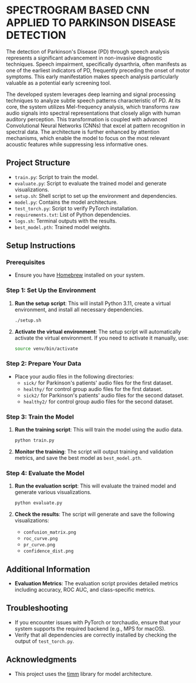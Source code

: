 # SPECTROGRAM BASED CNN APPLIED TO PARKINSON DISEASE DETECTION 

The detection of Parkinson's Disease (PD) through speech analysis represents a significant advancement in non-invasive diagnostic techniques. Speech impairment, specifically dysarthria, often manifests as one of the earliest indicators of PD, frequently preceding the onset of motor symptoms. This early manifestation makes speech analysis particularly valuable as a potential early screening tool.

The developed system leverages deep learning and signal processing techniques to analyze subtle speech patterns characteristic of PD. At its core, the system utilizes Mel-frequency analysis, which transforms raw audio signals into spectral representations that closely align with human auditory perception. This transformation is coupled with advanced Convolutional Neural Networks (CNNs) that excel at pattern recognition in spectral data. The architecture is further enhanced by attention mechanisms, which enable the model to focus on the most relevant acoustic features while suppressing less informative ones.

## Project Structure

- `train.py`: Script to train the model.
- `evaluate.py`: Script to evaluate the trained model and generate visualizations.
- `setup.sh`: Shell script to set up the environment and dependencies.
- `model.py`: Contains the model architecture.
- `test_torch.py`: Script to verify PyTorch installation.
- `requirements.txt`: List of Python dependencies.
- `logs.sh`: Terminal outputs with the results.
- `best_model.pth`: Trained model weights.

## Setup Instructions

### Prerequisites

- Ensure you have [Homebrew](https://brew.sh/) installed on your system.

### Step 1: Set Up the Environment

1. **Run the setup script**: This will install Python 3.11, create a virtual environment, and install all necessary dependencies.
   ```bash
   ./setup.sh
   ```

2. **Activate the virtual environment**: The setup script will automatically activate the virtual environment. If you need to activate it manually, use:
   ```bash
   source venv/bin/activate
   ```

### Step 2: Prepare Your Data

- Place your audio files in the following directories:
  - `sick/` for Parkinson's patients' audio files for the first dataset.
  - `healthy/` for control group audio files for the first dataset.
  - `sick2/` for Parkinson's patients' audio files for the second dataset.
  - `healthy2/` for control group audio files for the second dataset.

### Step 3: Train the Model

1. **Run the training script**: This will train the model using the audio data.
   ```bash
   python train.py
   ```

2. **Monitor the training**: The script will output training and validation metrics, and save the best model as `best_model.pth`.

### Step 4: Evaluate the Model

1. **Run the evaluation script**: This will evaluate the trained model and generate various visualizations.
   ```bash
   python evaluate.py
   ```

2. **Check the results**: The script will generate and save the following visualizations:
   - `confusion_matrix.png`
   - `roc_curve.png`
   - `pr_curve.png`
   - `confidence_dist.png`

## Additional Information

- **Evaluation Metrics**: The evaluation script provides detailed metrics including accuracy, ROC AUC, and class-specific metrics.

## Troubleshooting

- If you encounter issues with PyTorch or torchaudio, ensure that your system supports the required backend (e.g., MPS for macOS).
- Verify that all dependencies are correctly installed by checking the output of `test_torch.py`.

## Acknowledgments

- This project uses the [timm](https://github.com/rwightman/pytorch-image-models) library for model architecture.
